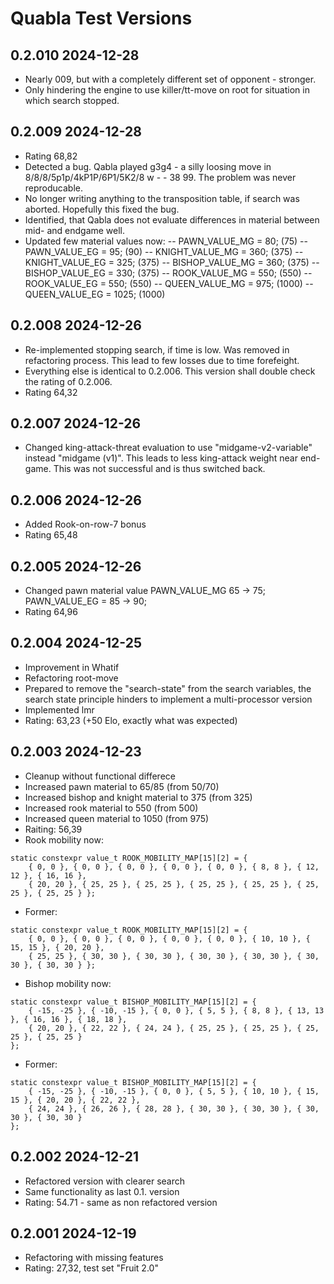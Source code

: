 # Quabla Test Versions

## 0.2.010 2024-12-28

- Nearly 009, but with a completely different set of opponent - stronger.
- Only hindering the engine to use killer/tt-move on root for situation in which search stopped.

## 0.2.009 2024-12-28

- Rating 68,82
- Detected a bug. Qabla played g3g4 - a silly loosing move in 8/8/8/5p1p/4kP1P/6P1/5K2/8 w - - 38 99. The problem was never reproducable.
- No longer writing anything to the transposition table, if search was aborted. Hopefully this fixed the bug. 
- Identified, that Qabla does not evaluate differences in material between mid- and endgame well. 
- Updated few material values now: 
-- PAWN_VALUE_MG = 80; (75)
-- PAWN_VALUE_EG = 95; (90)
-- KNIGHT_VALUE_MG = 360; (375)
-- KNIGHT_VALUE_EG = 325; (375)
-- BISHOP_VALUE_MG = 360; (375)
-- BISHOP_VALUE_EG = 330; (375)
-- ROOK_VALUE_MG = 550; (550)
-- ROOK_VALUE_EG = 550; (550)
-- QUEEN_VALUE_MG = 975; (1000)
-- QUEEN_VALUE_EG = 1025; (1000)

## 0.2.008 2024-12-26

- Re-implemented stopping search, if time is low. Was removed in refactoring process. This lead to few losses due to time forefeight.
- Everything else is identical to 0.2.006. This version shall double check the rating of 0.2.006.
- Rating 64,32

## 0.2.007 2024-12-26

- Changed king-attack-threat evaluation to use "midgame-v2-variable" instead "midgame (v1)". This leads to less king-attack weight near end-game. This was not successful and is thus switched back.

## 0.2.006 2024-12-26

- Added Rook-on-row-7 bonus
- Rating 65,48

## 0.2.005 2024-12-26

- Changed pawn material value PAWN_VALUE_MG 65 -> 75; PAWN_VALUE_EG = 85 -> 90;
- Rating 64,96

## 0.2.004 2024-12-25

- Improvement in Whatif
- Refactoring root-move
- Prepared to remove the "search-state" from the search variables, the search state principle hinders to implement a multi-processor version
- Implemented lmr
- Rating: 63,23 (+50 Elo, exactly what was expected)

## 0.2.003 2024-12-23

- Cleanup without functional differece
- Increased pawn material to 65/85 (from 50/70)
- Increased bishop and knight material to 375 (from 325)
- Increased rook material to 550 (from 500)
- Increased queen material to 1050 (from 975)
- Raiting: 56,39
- Rook mobility now:
```
static constexpr value_t ROOK_MOBILITY_MAP[15][2] = { 
	{ 0, 0 }, { 0, 0 }, { 0, 0 }, { 0, 0 }, { 0, 0 }, { 8, 8 }, { 12, 12 }, { 16, 16 },
	{ 20, 20 }, { 25, 25 }, { 25, 25 }, { 25, 25 }, { 25, 25 }, { 25, 25 }, { 25, 25 } };
```
- Former:
```
static constexpr value_t ROOK_MOBILITY_MAP[15][2] = { 
	{ 0, 0 }, { 0, 0 }, { 0, 0 }, { 0, 0 }, { 0, 0 }, { 10, 10 }, { 15, 15 }, { 20, 20 },
	{ 25, 25 }, { 30, 30 }, { 30, 30 }, { 30, 30 }, { 30, 30 }, { 30, 30 }, { 30, 30 } };
```

- Bishop mobility now:
```
static constexpr value_t BISHOP_MOBILITY_MAP[15][2] = {
	{ -15, -25 }, { -10, -15 }, { 0, 0 }, { 5, 5 }, { 8, 8 }, { 13, 13 }, { 16, 16 }, { 18, 18 },
	{ 20, 20 }, { 22, 22 }, { 24, 24 }, { 25, 25 }, { 25, 25 }, { 25, 25 }, { 25, 25 }
};

```
- Former:
```
static constexpr value_t BISHOP_MOBILITY_MAP[15][2] = {
	{ -15, -25 }, { -10, -15 }, { 0, 0 }, { 5, 5 }, { 10, 10 }, { 15, 15 }, { 20, 20 }, { 22, 22 },
	{ 24, 24 }, { 26, 26 }, { 28, 28 }, { 30, 30 }, { 30, 30 }, { 30, 30 }, { 30, 30 }
};

```



## 0.2.002 2024-12-21

- Refactored version with clearer search
- Same functionality as last 0.1. version
- Rating: 54.71 - same as non refactored version

## 0.2.001 2024-12-19

- Refactoring with missing features
- Rating: 27,32, test set "Fruit 2.0" 

